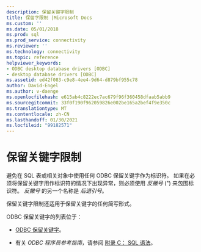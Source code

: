 ```yaml
---
description: 保留关键字限制
title: 保留字限制 |Microsoft Docs
ms.custom: ''
ms.date: 05/01/2018
ms.prod: sql
ms.prod_service: connectivity
ms.reviewer: ''
ms.technology: connectivity
ms.topic: reference
helpviewer_keywords:
- ODBC desktop database drivers [ODBC]
- desktop database drivers [ODBC]
ms.assetid: ed42f083-c9e8-4ee4-9d64-d879bf955c78
author: David-Engel
ms.author: v-daenge
ms.openlocfilehash: e615ab4c8222ec7ac679f96f360458dfaab5abb9
ms.sourcegitcommit: 33f0f190f962059826e002be165a2bef4f9e350c
ms.translationtype: MT
ms.contentlocale: zh-CN
ms.lasthandoff: 01/30/2021
ms.locfileid: "99182571"
---
```

# <a name="reserved-keyword-limitations"></a>保留关键字限制

避免在 SQL 表或相关对象中使用任何 ODBC 保留关键字作为标识符。 如果在必须将保留关键字用作标识符的情况下出现异常，则必须使用 *反撇号* (") 来包围标识符。 *反撇号* 的另一个名称是 *后退引号*。

保留关键字限制还适用于保留关键字的任何简写形式。

ODBC 保留关键字的列表位于：

- [ODBC 保留关键字](../reference/appendixes/reserved-keywords.md)。

- 有关 *ODBC 程序员参考指南*，请参阅 [附录 C： SQL 语法](../reference/appendixes/appendix-c-sql-grammar.md)。